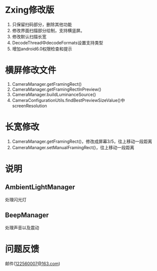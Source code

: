 # Zxing修改版
1. 只保留扫码部分，删除其他功能
2. 修改界面扫描部分绘制，支持横竖屏。
3. 修改默认扫描长宽
4. DecodeThread中decodeFormats设置支持类型
5. 增加android6.0权限检查和提示

# 横屏修改文件
1. CameraManager.getFramingRect()
2. CameraManager.getFramingRectInPreview()
3. CameraManager.buildLuminanceSource()
4. CameraConfigurationUtils.findBestPreviewSizeValue()中screenResolution

# 长宽修改
1. CameraManager.getFramingRect()，修改成屏幕3/5，往上移动一段距离
2. CameraManager.setManualFramingRect()，往上移动一段距离

# 说明
## AmbientLightManager
处理闪光灯

## BeepManager
处理声音以及震动

# 问题反馈
邮件(122560007@163.com)

